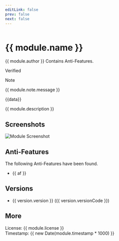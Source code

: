 ```yaml
---
editLink: false
prev: false
next: false
---
```


<script setup>
import { ref, onMounted, computed } from 'vue'
import { useData } from 'vitepress'
import { VPLink, VPButton } from 'vitepress/theme'

const { params } = useData()

const module = ref(params.value.module)
const showModal = ref(false)

const versions = computed(() => {
  return [...module.value.versions].reverse();
}); 

const latestVersion = computed(() => {
  return versions.value[0];
});
</script>

<img v-if="module.cover" :class="$style.moduleCover" :src="module.cover"/>

# {{ module.name }}

<div :class="$style.moduleDetailsContainer">
    <span :class="$style.author">{{ module.author }}</span>
    <span v-if="module.track.antifeatures && module.track.antifeatures.lenght !== 0" :class="$style.details">Contains Anti-Features.</span>
</div>

<Badge :style="{ marginTop: '8px' }" type="tip" :text="module.version" /> <Badge type="warning" :text="module.versionCode" /> <span v-if="module.verified" :class="[$style.chip, $style.chipGreen]">Verified</span>

<div v-if="module.note">

> [!NOTE]
> {{ module.note.message }}

</div>

{{data}}

{{ module.description }}

<div :class="$style.moduleActions">
    <VPButton text="Download latest version" size="medium" target="_blank" theme="brand" :href="latestVersion.zipUrl" />
    <VPButton v-if="module.support" :href="module.support" target="_blank" text="Support" size="medium" theme="alt" />
</div>

<div v-if="module.screenshots && module.screenshots.length">
    <h2>Screenshots</h2>
    <div :class="$style.screenshotsContainer">
        <div v-for="(screenshot, index) in module.screenshots" :key="index" :class="$style.screenshot">
            <img :src="screenshot" alt="Module Screenshot" />
        </div>
    </div>
</div>


<div v-if="module.track.antifeatures && module.track.antifeatures.length">
    <h2>Anti-Features</h2>
    <p>The following Anti-Features have been found.</p>
    <ul v-for="(af, index) in module.track.antifeatures">
        <li>
            <VPLink :href="'/guide/antifeatures#' + af.toLowerCase()" :key="index" target="_blank">{{ af }}</VPLink>
        </li>
    </ul>
</div>

## Versions

<ul v-for="(version, index) in versions">
    <li>
        <VPLink :href="version.zipUrl" :key="index" target="_blank">{{ version.version }} ({{ version.versionCode }})</VPLink>
    </li>
</ul>

## More

<div :class="$style.feature">
    <article :class="$style.box">
        License: {{ module.license }}<br/>
        Timestamp: {{ new Date(module.timestamp * 1000) }}
    </article>
</div>

<style module>
.moduleCover {
    width: 100%;
    margin-bottom: 16px;
    border-radius: 16px;
}

.moduleActions {
    display: flex;
    gap: 8px;
}

.screenshotsContainer {
  display: flex;
  gap: 1rem;
  overflow-x: auto;
}

.screenshot img {
  width: 200px;
  height: auto;
  border-radius: 12px;
}

.moduleDetailsContainer {
    margin-top: 8px;
    margin-bottom: 8px;
    display: flex;
    flex-direction: column;
}

.author {
  flex-grow: 1;
  padding-top: 8px;
  line-height: 24px;
  font-size: 14px;
  font-weight: 500;
  color: var(--vp-badge-tip-text);
}

.details {
  flex-grow: 1;
  line-height: 24px;
  font-size: 13px;
  font-weight: 500;
  color: var(--vp-c-text-2);
}

.feature {
    display: block;
    border: 1px solid var(--vp-c-bg-soft);
    border-radius: 12px;
    height: 100%;
    background-color: var(--vp-c-bg-soft);
    transition: border-color 0.25s, background-color 0.25s;
}

.box {
    display: flex;
    flex-direction: column;
    padding: 24px;
    height: 100%;
}

.chipContainer {
    display: flex;
    flex-wrap: wrap;
    margin: -8px;
    padding-top: 20px;
}

.chipGreen {
    border-color: transparent;
    color: #b3ffa8;
    background-color: rgb(100 255 119 / 16%);
}

.chipInfo {
    border-color: var(--vp-badge-info-border);
    color: var(--vp-badge-info-text);
    background-color: var(--vp-badge-info-bg);
}

.chipDanger {
    border-color: var(--vp-badge-danger-border);
    color: var(--vp-badge-danger-text);
    background-color: var(--vp-badge-danger-bg);
}

.chip {
    border-style: solid;
    border-width: 1px;
    display: inline-block;
    border-radius: 12px;
    padding: 0 10px;
    line-height: 22px;
    font-size: 12px;
    font-weight: 500;
    margin: 4px;
    transform: translateY(-2px);
}
</style>